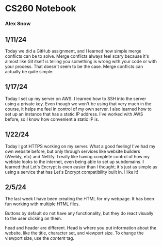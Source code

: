 # CS260 Notebook
### Alex Snow

## 1/11/24
Today we did a GitHub assignment, and I learned how simple merge conflicts can be to solve. Merge conflicts always feel scary because it's almost like Git itself is telling you something is wrong with your code or with your process. That doesn't seem to be the case. Merge conflicts can actually be quite simple. 


## 1/17/24 
Today I set up my server on AWS. I learned how to SSH into the server using a private key. Even though we won't be using that very much in the course, it helps me feel in control of my own server. I also learned how to set up an instance that has a static IP address. I've worked with AWS before, so I know how convenient a static IP is.


## 1/22/24
Today I got HTTPS working on my server. What a good feeling! I've had my own website before, but only through services like website builders (Weebly, etc) and Netlify. I really like having complete control of how my webiste looks to the internet, even being able to set up subdomains. I learned that Let's Encrypt is even easier than I thought; it's just as simple as using a service that has Let's Encrypt compatibility built in. I like it! 


## 2/5/24
The last week I have been creating the HTML for my webpage. It has been fun working with multiple HTML files.

Buttons by default do not have any functionality, but they do react visually to the user clicking on them.

head and header are different. Head is where you put information about the website, like the title, character set, and viewport size. To change the viewport size, use the *content* tag. 

